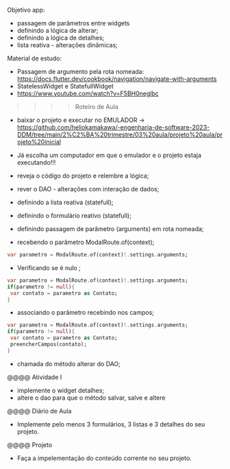 Objetivo app:
- passagem de parâmetros entre widgets
 - definindo a lógica de alterar;
 - definindo a lógica de detalhes;
- lista reativa - alterações dinâmicas;

Material de estudo:
- Passagem de argumento pela rota nomeada: https://docs.flutter.dev/cookbook/navigation/navigate-with-arguments
- StatelessWidget e StatefullWidget
 - https://www.youtube.com/watch?v=F5BH0neglbc


>>>> Roteiro de Aula
- baixar o projeto e executar no EMULADOR → https://github.com/heliokamakawa/-engenharia-de-software-2023-DDM/tree/main/2%C2%BA%20trimestre/03%20aula/projeto%20aula/projeto%20inicial
- Já escolha um computador em que o emulador e o projeto estaja executando!!!
- reveja o código do projeto e relembre a lógica;
- rever o DAO - alterações com interação de dados; 

- definindo a lista reativa (statefull);
- definindo o formulário reativo (statefull);

- definindo passagem de parâmetro (arguments) em rota nomeada;
- recebendo o parâmetro ModalRoute.of(context);
```dart
var parametro = ModalRoute.of(context)!.settings.arguments;
```
- Verificando se é nulo ;
```dart
var parametro = ModalRoute.of(context)!.settings.arguments;
if(parametro != null){
 var contato = parametro as Contato;
} 
```
- associando o parâmetro recebindo nos campos; 
```dart
var parametro = ModalRoute.of(context)!.settings.arguments;
if(parametro != null){
 var contato = parametro as Contato;
 preencherCampos(contato);
} 
```
- chamada do método alterar do DAO;

@@@@ Atividade I 
- implemente o widget detalhes;
- altere o dao para que o método salvar, salve e altere


@@@@ Diário de Aula
- Implemente pelo menos 3 formulários, 3 listas e 3 detalhes do seu projeto.

@@@@ Projeto
- Faça a impelementação do conteúdo corrente no seu projeto.

